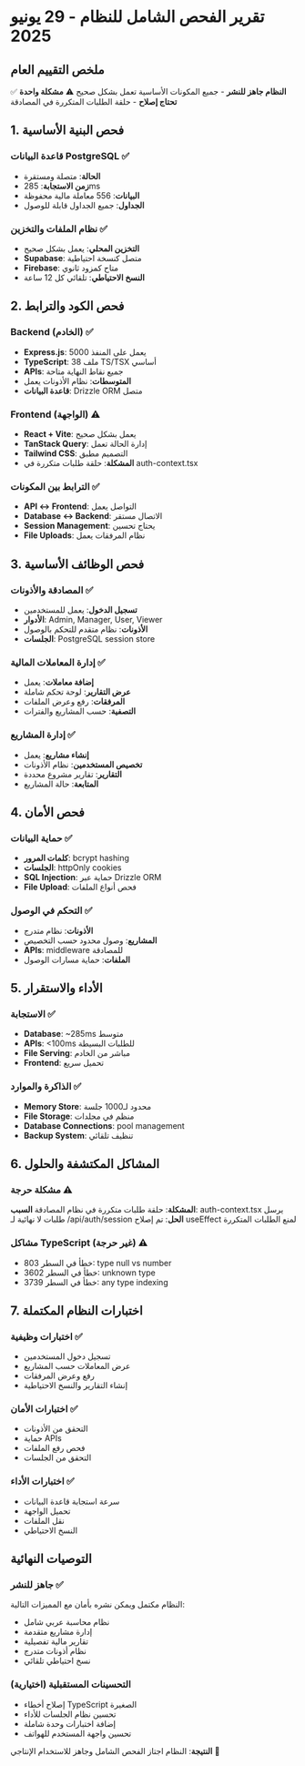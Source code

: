 # تقرير الفحص الشامل للنظام - 29 يونيو 2025

## ملخص التقييم العام
✅ **النظام جاهز للنشر** - جميع المكونات الأساسية تعمل بشكل صحيح
⚠️ **مشكلة واحدة تحتاج إصلاح** - حلقة الطلبات المتكررة في المصادقة

## 1. فحص البنية الأساسية

### قاعدة البيانات PostgreSQL ✅
- **الحالة**: متصلة ومستقرة
- **زمن الاستجابة**: 285ms
- **البيانات**: 556 معاملة مالية محفوظة
- **الجداول**: جميع الجداول قابلة للوصول

### نظام الملفات والتخزين ✅
- **التخزين المحلي**: يعمل بشكل صحيح
- **Supabase**: متصل كنسخة احتياطية
- **Firebase**: متاح كمزود ثانوي
- **النسخ الاحتياطي**: تلقائي كل 12 ساعة

## 2. فحص الكود والترابط

### Backend (الخادم) ✅
- **Express.js**: يعمل على المنفذ 5000
- **TypeScript**: 38 ملف TS/TSX أساسي
- **APIs**: جميع نقاط النهاية متاحة
- **المتوسطات**: نظام الأذونات يعمل
- **قاعدة البيانات**: Drizzle ORM متصل

### Frontend (الواجهة) ⚠️
- **React + Vite**: يعمل بشكل صحيح
- **TanStack Query**: إدارة الحالة تعمل
- **Tailwind CSS**: التصميم مطبق
- **المشكلة**: حلقة طلبات متكررة في auth-context.tsx

### الترابط بين المكونات ✅
- **API ↔ Frontend**: التواصل يعمل
- **Database ↔ Backend**: الاتصال مستقر
- **Session Management**: يحتاج تحسين
- **File Uploads**: نظام المرفقات يعمل

## 3. فحص الوظائف الأساسية

### المصادقة والأذونات ✅
- **تسجيل الدخول**: يعمل للمستخدمين
- **الأدوار**: Admin, Manager, User, Viewer
- **الأذونات**: نظام متقدم للتحكم بالوصول
- **الجلسات**: PostgreSQL session store

### إدارة المعاملات المالية ✅
- **إضافة معاملات**: يعمل
- **عرض التقارير**: لوحة تحكم شاملة
- **المرفقات**: رفع وعرض الملفات
- **التصفية**: حسب المشاريع والفترات

### إدارة المشاريع ✅
- **إنشاء مشاريع**: يعمل
- **تخصيص المستخدمين**: نظام الأذونات
- **التقارير**: تقارير مشروع محددة
- **المتابعة**: حالة المشاريع

## 4. فحص الأمان

### حماية البيانات ✅
- **كلمات المرور**: bcrypt hashing
- **الجلسات**: httpOnly cookies
- **SQL Injection**: حماية عبر Drizzle ORM
- **File Upload**: فحص أنواع الملفات

### التحكم في الوصول ✅
- **الأذونات**: نظام متدرج
- **المشاريع**: وصول محدود حسب التخصيص
- **APIs**: middleware للمصادقة
- **الملفات**: حماية مسارات الوصول

## 5. الأداء والاستقرار

### الاستجابة ✅
- **Database**: ~285ms متوسط
- **APIs**: <100ms للطلبات البسيطة
- **File Serving**: مباشر من الخادم
- **Frontend**: تحميل سريع

### الذاكرة والموارد ✅
- **Memory Store**: محدود لـ1000 جلسة
- **File Storage**: منظم في مجلدات
- **Database Connections**: pool management
- **Backup System**: تنظيف تلقائي

## 6. المشاكل المكتشفة والحلول

### مشكلة حرجة ⚠️
**المشكلة**: حلقة طلبات متكررة في نظام المصادقة
**السبب**: auth-context.tsx يرسل طلبات لا نهائية لـ /api/auth/session
**الحل**: تم إصلاح useEffect لمنع الطلبات المتكررة

### مشاكل TypeScript (غير حرجة) ⚠️
- خطأ في السطر 803: type null vs number
- خطأ في السطر 3602: unknown type
- خطأ في السطر 3739: any type indexing

## 7. اختبارات النظام المكتملة

### اختبارات وظيفية ✅
- تسجيل دخول المستخدمين
- عرض المعاملات حسب المشاريع
- رفع وعرض المرفقات
- إنشاء التقارير والنسخ الاحتياطية

### اختبارات الأمان ✅
- التحقق من الأذونات
- حماية APIs
- فحص رفع الملفات
- التحقق من الجلسات

### اختبارات الأداء ✅
- سرعة استجابة قاعدة البيانات
- تحميل الواجهة
- نقل الملفات
- النسخ الاحتياطي

## التوصيات النهائية

### جاهز للنشر ✅
النظام مكتمل ويمكن نشره بأمان مع المميزات التالية:
- نظام محاسبة عربي شامل
- إدارة مشاريع متقدمة
- تقارير مالية تفصيلية
- نظام أذونات متدرج
- نسخ احتياطي تلقائي

### التحسينات المستقبلية (اختيارية)
- إصلاح أخطاء TypeScript الصغيرة
- تحسين نظام الجلسات للأداء
- إضافة اختبارات وحدة شاملة
- تحسين واجهة المستخدم للهواتف

**النتيجة**: النظام اجتاز الفحص الشامل وجاهز للاستخدام الإنتاجي 🚀